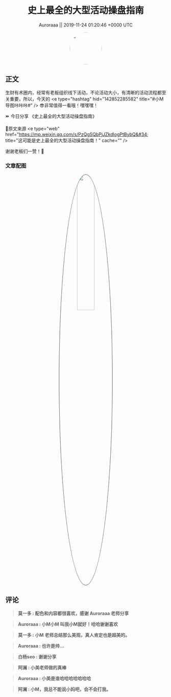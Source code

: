 <h1 align="center">史上最全的大型活动操盘指南</h1>




<p align="center">
    <a>Auroraaa || 2019-11-24 01:20:46 &#43;0000 UTC</a>
</p>

<div align="center">
    <img src="https://images.zsxq.com/FlP6PWSghuLFkj6EQbd8sdfnKJQ0?e=1590940799&amp;token=kIxbL07-8jAj8w1n4s9zv64FuZZNEATmlU_Vm6zD:87GyLX0xxBaeczHhKbzZ6m9J3O4=" width="100" height="100" style="border:1px solid;border-radius:50%; color:#ffffff"/>
</div>




## 正文

<div>
生财有术圈内，经常有老板组织线下活动，不论活动大小，有清晰的活动流程都至关重要，所以，今天的 &lt;e type=&#34;hashtag&#34; hid=&#34;142852285582&#34; title=&#34;#小M导图咔咔咔#&#34; /&gt; 😎非常值得一看哦！嘿嘿嘿！

⏩ 今日分享
《史上最全的大型活动操盘指南》

🍗原文来源
&lt;e type=&#34;web&#34; href=&#34;https://mp.weixin.qq.com/s/PzQgSQbPjJZkdIogPtBybQ&#34; title=&#34;这可能是史上最全的大型活动操盘指南！&#34; cache=&#34;&#34; /&gt;

谢谢老板们一赞！💪
</div>

### 文章配图

<div class="image" align="center">

<img src="https://images.zsxq.com/FmRifkVuRJg1-_qZME_E2hRy4Iig?imageMogr2/auto-orient/thumbnail/800x/format/jpg/blur/1x0/quality/75&amp;e=1590940799&amp;token=kIxbL07-8jAj8w1n4s9zv64FuZZNEATmlU_Vm6zD:1fTBIi_eJtS7PFNAWwS57JpP4bo=" width="33%" height="33%" style="border:1px solid;border-radius:50%; color:#3c3f41"/>

</div>


## 评论

<div align="left">
<div>

<blockquote >
<span> <strong>莫一多 : 配色和内容都很喜欢，感谢 Auroraaa 老师分享 </strong></span>
</blockquote>

<blockquote >
<span> <strong>Auroraaa : 小M小M 叫我小M就好！哈哈谢谢喜欢 </strong></span>
</blockquote>

<blockquote >
<span> <strong>莫一多 : 小M 老师总结那么美观，真人肯定也是超美的。 </strong></span>
</blockquote>

<blockquote >
<span> <strong>Auroraaa : 也许是帅... </strong></span>
</blockquote>

<blockquote >
<span> <strong>白杨seo : 谢谢分享 </strong></span>
</blockquote>

<blockquote >
<span> <strong>阿澜 : 小美老师做的真棒 </strong></span>
</blockquote>

<blockquote >
<span> <strong>Auroraaa : 小美是谁哈哈哈哈哈哈哈 </strong></span>
</blockquote>

<blockquote >
<span> <strong>阿澜 : 小M，我总不能说小妈吧，会不会打我。 </strong></span>
</blockquote>

</div>
</div>
